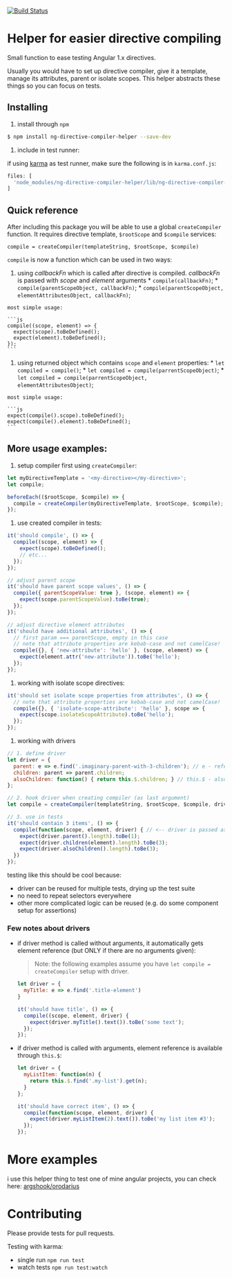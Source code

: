 [![Build Status](https://travis-ci.org/argshook/ng-directive-compiler-helper.svg?branch=master)](https://travis-ci.org/argshook/ng-directive-compiler-helper)

# Helper for easier directive compiling

Small function to ease testing Angular 1.x directives. 

Usually you would have to set up directive compiler, give it a template, manage its attributes, parent or isolate scopes. This helper abstracts these things so you can focus on tests.

## Installing

1. install through `npm`

  ```bash
  $ npm install ng-directive-compiler-helper --save-dev
  ```

1. include in test runner:

  if using [karma](http://karma-runner.github.io/) as test runner, make sure the following is in `karma.conf.js`:

  ```js
  files: [
    'node_modules/ng-directive-compiler-helper/lib/ng-directive-compiler-helper.js'
  ]
  ```

## Quick reference

After including this package you will be able to use a global `createCompiler` function. It requires directive template, `$rootScope` and `$compile` services:

`compile = createCompiler(templateString, $rootScope, $compile)`

`compile` is now a function which can be used in two ways:

  1. using *callbackFn* which is called after directive is compiled. *callbackFn* is passed with *scope* and *element* arguments
    * `compile(callbackFn)`;
    * `compile(parentScopeObject, callbackFn)`;
    * `compile(parentScopeObject, elementAttributesObject, callbackFn)`;

    most simple usage:

    ```js
    compile((scope, element) => {
      expect(scope).toBeDefined();
      expect(element).toBeDefined();
    });
    ```

  1. using returned object which contains `scope` and `element` properties:
    * `let compiled = compile()`;
    * `let compiled = compile(parrentScopeObject)`;
    * `let compiled = compile(parrentScopeObject, elementAttributesObject)`;

    most simple usage:

    ```js
    expect(compile().scope).toBeDefined();
    expect(compile().element).toBeDefined();
    ```

## More usage examples:

1. setup compiler first using `createCompiler`:

  ```js
  let myDirectiveTemplate = '<my-directive></my-directive>';
  let compile;

  beforeEach(($rootScope, $compile) => {
    compile = createCompiler(myDirectiveTemplate, $rootScope, $compile);
  });
  ```

1. use created compiler in tests:

  ```js
  it('should compile', () => {
    compile((scope, element) => {
      expect(scope).toBeDefined();
      // etc...
    });
  });
  ```

  ```js
  // adjust parent scope
  it('should have parent scope values', () => {
    compile({ parentScopeValue: true }, (scope, element) => {
      expect(scope.parentScopeValue).toBe(true);
    });
  });
  ```

  ```js
  // adjust directive element attributes
  it('should have additional attributes', () => {
    // first param === parentScope, empty in this case
    // note that attribute properties are kebab-case and not camelCase!
    compile({}, { 'new-attribute': 'hello' }, (scope, element) => {
      expect(element.attr('new-attribute')).toBe('hello');
    });
  });
  ```

1. working with isolate scope directives:

  ```js
  it('should set isolate scope properties from attributes', () => {
    // note that attribute properties are kebab-case and not camelCase!
    compile({}, { 'isolate-scope-attribute': 'hello' }, scope => {
      expect(scope.isolateScopeAttribute).toBe('hello');
    });
  });
  ```

1. working with drivers

  ```js
  // 1. define driver
  let driver = {
    parent: e => e.find('.imaginary-parent-with-3-children'); // e - reference to element, passed if no other arguments given,
    children: parent => parent.children;
    alsoChildren: function() { return this.$.children; } // this.$ - also reference to element
  };

  // 2. hook driver when creating compiler (as last argument)
  let compile = createCompiler(templateString, $rootScope, $compile, driver);

  // 3. use in tests
  it('should contain 3 items', () => {
    compile(function(scope, element, driver) { // <-- driver is passed as third argument
      expect(driver.parent().length).toBe(1);
      expect(driver.children(element).length).toBe(3);
      expect(driver.alsoChildren().length).toBe(3);
    })
  });
  ```

testing like this should be cool because:
* driver can be reused for multiple tests, drying up the test suite
* no need to repeat selectors everywhere
* other more complicated logic can be reused (e.g. do some component setup for assertions)

### Few notes about drivers

* if driver method is called without arguments, it automatically gets element reference (but ONLY if there are no
arguments given):

  > Note: the following examples assume you have `let compile = createCompiler` setup with driver.

  ```js
  let driver = {
    myTitle: e => e.find('.title-element')
  }

  it('should have title', () => {
    compile((scope, element, driver) {
      expect(driver.myTitle().text()).toBe('some text');
    });
  });
  ```

* if driver method is called with arguments, element reference is available through `this.$`:

  ```js
  let driver = {
    myListItem: function(n) {
      return this.$.find('.my-list').get(n);
    }
  };

  it('should have correct item', () => {
    compile(function(scope, element, driver) {
      expect(driver.myListItem(2).text()).toBe('my list item #3');
    });
  });
  ```


# More examples

i use this helper thing to test one of mine angular projects, you can check here: [argshook/orodarius](https://github.com/argshook/orodarius)


# Contributing

Please provide tests for pull requests.

Testing with karma:

* single run `npm run test`
* watch tests `npm run test:watch`


